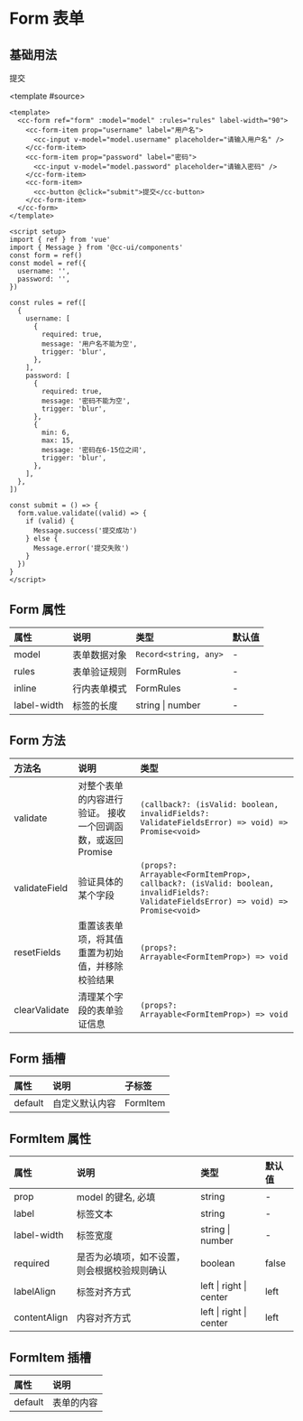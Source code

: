 # Form 表单

## 基础用法

<script setup>
  import { ref } from 'vue'
  import { Message } from '@cc-ui/components'
  const form = ref()
  const model = ref({
    username: '',
    password: '',
  })

  const rules = ref(
    {
      username: [
        {
          required: true,
          message: '用户名不能为空',
          trigger: 'blur'
        }
      ],
      password: [
        {
          required: true,
          message: '密码不能为空',
          trigger: 'blur'
        },
        {
          min: 6,
          max: 15,
          message: '密码在6-15位之间',
          trigger: 'blur'
        }
      ]
    }
  )

  const submit = () => {
    form.value.validate(valid => {
      if (valid) {
        Message.success('提交成功')
      } else {
        Message.error('提交失败')
      }
    })
  }
</script>

<demo>
 <cc-form ref="form" :model="model" :rules="rules" label-width="90">
  <cc-form-item prop="username" label="用户名">
    <cc-input v-model="model.username" placeholder="请输入用户名" />
  </cc-form-item>
  <cc-form-item prop="password" label="密码">
    <cc-input v-model="model.password" placeholder="请输入密码" />
  </cc-form-item>
  <cc-form-item>
    <cc-button @click="submit">提交</cc-button>
  </cc-form-item>
 </cc-form>

<template #source>

```vue
<template>
  <cc-form ref="form" :model="model" :rules="rules" label-width="90">
    <cc-form-item prop="username" label="用户名">
      <cc-input v-model="model.username" placeholder="请输入用户名" />
    </cc-form-item>
    <cc-form-item prop="password" label="密码">
      <cc-input v-model="model.password" placeholder="请输入密码" />
    </cc-form-item>
    <cc-form-item>
      <cc-button @click="submit">提交</cc-button>
    </cc-form-item>
  </cc-form>
</template>

<script setup>
import { ref } from 'vue'
import { Message } from '@cc-ui/components'
const form = ref()
const model = ref({
  username: '',
  password: '',
})

const rules = ref([
  {
    username: [
      {
        required: true,
        message: '用户名不能为空',
        trigger: 'blur',
      },
    ],
    password: [
      {
        required: true,
        message: '密码不能为空',
        trigger: 'blur',
      },
      {
        min: 6,
        max: 15,
        message: '密码在6-15位之间',
        trigger: 'blur',
      },
    ],
  },
])

const submit = () => {
  form.value.validate((valid) => {
    if (valid) {
      Message.success('提交成功')
    } else {
      Message.error('提交失败')
    }
  })
}
</script>
```

 </template>
</demo>

## Form 属性

| 属性        | 说明         | 类型                  | 默认值 |
| :---------- | :----------- | :-------------------- | :----- |
| model       | 表单数据对象 | `Record<string, any>` | -      |
| rules       | 表单验证规则 | FormRules             | -      |
| inline      | 行内表单模式 | FormRules             | -      |
| label-width | 标签的长度   | string \| number      | -      |

## Form 方法

| 方法名        | 说明                                                        | 类型                                                                                                                             |
| :------------ | :---------------------------------------------------------- | :------------------------------------------------------------------------------------------------------------------------------- |
| validate      | 对整个表单的内容进行验证。 接收一个回调函数，或返回 Promise | `(callback?: (isValid: boolean, invalidFields?: ValidateFieldsError) => void) => Promise<void>`                                  |
| validateField | 验证具体的某个字段                                          | `(props?: Arrayable<FormItemProp>, callback?: (isValid: boolean, invalidFields?: ValidateFieldsError) => void) => Promise<void>` |
| resetFields   | 重置该表单项，将其值重置为初始值，并移除校验结果            | `(props?: Arrayable<FormItemProp>) => void`                                                                                      |
| clearValidate | 清理某个字段的表单验证信息                                  | `(props?: Arrayable<FormItemProp>) => void`                                                                                      |

## Form 插槽

| 属性    | 说明           | 子标签   |
| :------ | :------------- | :------- |
| default | 自定义默认内容 | FormItem |

## FormItem 属性

| 属性         | 说明                                         | 类型                    | 默认值 |
| :----------- | :------------------------------------------- | :---------------------- | :----- |
| prop         | model 的键名, 必填                           | string                  | -      |
| label        | 标签文本                                     | string                  | -      |
| label-width  | 标签宽度                                     | string \| number        | -      |
| required     | 是否为必填项，如不设置，则会根据校验规则确认 | boolean                 | false  |
| labelAlign   | 标签对齐方式                                 | left \| right \| center | left   |
| contentAlign | 内容对齐方式                                 | left \| right \| center | left   |

## FormItem 插槽

| 属性    | 说明       |
| :------ | :--------- |
| default | 表单的内容 |
